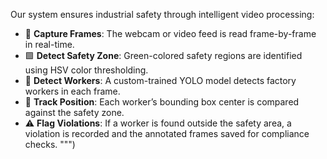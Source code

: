 Our system ensures industrial safety through intelligent video processing:

- 📸 **Capture Frames**: The webcam or video feed is read frame-by-frame in real-time.
- 🟩 **Detect Safety Zone**: Green-colored safety regions are identified using HSV color thresholding.
- 🧍 **Detect Workers**: A custom-trained YOLO model detects factory workers in each frame.
- 📍 **Track Position**: Each worker’s bounding box center is compared against the safety zone.
- ⚠️ **Flag Violations**: If a worker is found outside the safety area, a violation is recorded and the annotated frames saved for compliance checks.
""")
